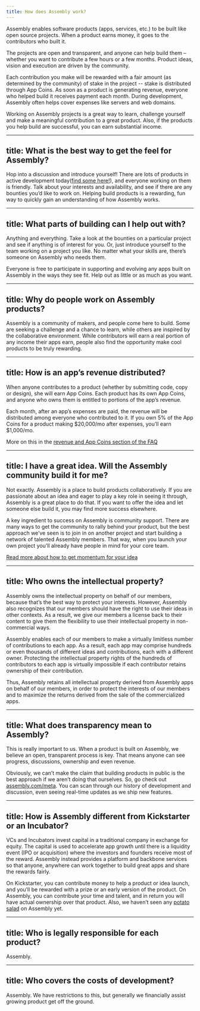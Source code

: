 ```yaml
---
title: How does Assembly work?
---
```


Assembly enables software products (apps, services, etc.) to be built like open source projects. When a product earns money, it goes to the contributors who built it.


The projects are open and transparent, and anyone can help build them – whether you want to contribute a few hours or a few months. Product ideas, vision and execution are driven by the community.


Each contribution you make will be rewarded with a fair amount (as determined by the community) of stake in the project -- stake is distributed through App Coins. As soon as a product is generating revenue, everyone who helped build it receives payment each month. During development, Assembly often helps cover expenses like servers and web domains.


Working on Assembly projects is a great way to learn, challenge yourself and make a meaningful contribution to a great product. Also, if the products you help build are successful, you can earn substantial income.

---
title: What is the best way to get the feel for Assembly?
---

Hop into a discussion and introduce yourself! There are lots of products in active development today([find some here!](https://assembly.com/discover)), and everyone working on them is friendly. Talk about your interests and availability, and see if there are any bounties you’d like to work on. Helping build products is a rewarding, fun way to quickly gain an understanding of how Assembly works.

---
title: What parts of building can I help out with?
---

Anything and everything. Take a look at the bounties on a particular project and see if anything is of interest for you. Or, just introduce yourself to the team working on a project you like. No matter what your skills are, there’s someone on Assembly who needs them.


Everyone is free to participate in supporting and evolving any apps built on Assembly in the ways they see fit. Help out as little or as much as you want.

---
title: Why do people work on Assembly products?
---

Assembly is a community of makers, and people come here to build. Some are seeking a challenge and a chance to learn, while others are inspired by the collaborative environment. While contributors will earn a real portion of any income their apps earn, people also find the opportunity make cool products to be truly rewarding.

---
title: How is an app’s revenue distributed?
---

When anyone contributes to a product (whether by submitting code, copy or design), she will earn App Coins. Each product has its own App Coins, and anyone who owns them is entitled to portions of the app’s revenue.


Each month, after an app’s expenses are paid, the revenue will be distributed among everyone who contributed to it. If you own 5% of the App Coins for a product making $20,000/mo after expenses, you’ll earn $1,000/mo.

More on this in the [revenue and App Coins section of the FAQ](http://assembly.com/help/revenue)

---
title: I have a great idea. Will the Assembly community build it for me?
---

Not exactly. Assembly is a place to build products collaboratively. If you are passionate about an idea and eager to play a key role in seeing it through, Assembly is a great place to do that. If you want to offer the idea and let someone else build it, you may find more success elsewhere.


A key ingredient to success on Assembly is community support. There are many ways to get the community to rally behind your product, but the best approach we’ve seen is to join in on another project and start building a network of talented Assembly members. That way, when you launch your own project you’ll already have people in mind for your core team.

[Read more about how to get momentum for your idea](blog.assembly.com/build-momentum)

---
title: Who owns the intellectual property?
---

Assembly owns the intellectual property on behalf of our members, because that’s the best way to protect your interests. However, Assembly also recognizes that our members should have the right to use their ideas in other contexts. As a result, we give our members a license back to their content to give them the flexibility to use their intellectual property in non-commercial ways.


Assembly enables each of our members to make a virtually limitless number of contributions to each app. As a result, each app may comprise hundreds or even thousands of different ideas and contributions, each with a different owner. Protecting the intellectual property rights of the hundreds of contributors to each app is virtually impossible if each contributor retains ownership of their contribution.


Thus, Assembly retains all intellectual property derived from Assembly apps on behalf of our members, in order to protect the interests of our members and to maximize the returns derived from the sale of the commercialized apps.

---
title: What does transparency mean to Assembly?
---

This is really important to us. When a product is built on Assembly, we believe an open, transparent process is key. That means anyone can see progress, discussions, ownership and even revenue.


Obviously, we can’t make the claim that building products in public is the best approach if we aren’t doing that ourselves. So, go check out [assembly.com/meta](https://assembly.com/meta). You can scan through our history of development and discussion, even seeing real-time updates as we ship new features.

---
title: How is Assembly different from Kickstarter or an Incubator?
---

VCs and Incubators invest capital in a traditional company in exchange for equity. The capital is used to accelerate app growth until there is a liquidity event (IPO or acquisition) where the investors and founders receive most of the reward. Assembly instead provides a platform and backbone services so that anyone, anywhere can work together to build great apps and share the rewards fairly.


On Kickstarter, you can contribute money to help a product or idea launch, and you’ll be rewarded with a prize or an early version of the product. On Assembly, you can contribute your time and talent, and in return you will have actual ownership over that product. Also, we haven’t seen any [potato salad](https://www.kickstarter.com/projects/324283889/potato-salad) on Assembly yet.

---
title: Who is legally responsible for each product?
---

Assembly.

---
title: Who covers the costs of development?
---

Assembly. We have restrictions to this, but generally we financially assist growing product get off the ground.
